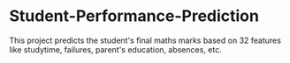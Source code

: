 # Student-Performance-Prediction
This project predicts the student's final maths marks based on 32 features like studytime, failures, parent's education, absences, etc.
